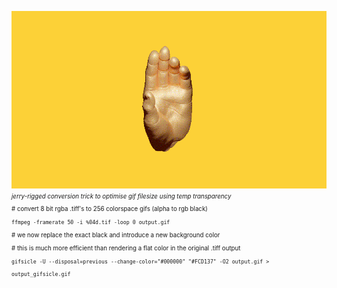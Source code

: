 ![theundebruijn](theundebruijn_853x480_50fps_0008.gif)  
<sub><sup>_jerry-rigged conversion trick to optimise gif filesize using temp transparency_  
\# convert 8 bit rgba .tiff's to 256 colorspace gifs (alpha to rgb black)  
`ffmpeg -framerate 50 -i %04d.tif -loop 0 output.gif`  
\# we now replace the exact black and introduce a new background color  
\# this is much more efficient than rendering a flat color in the original .tiff output  
`gifsicle -U --disposal=previous --change-color="#000000" "#FCD137" -O2 output.gif > output_gifsicle.gif`</sup></sub>  
